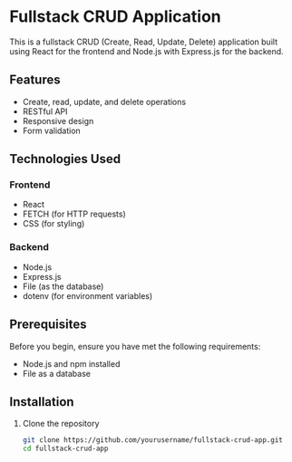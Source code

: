 # Fullstack CRUD Application

This is a fullstack CRUD (Create, Read, Update, Delete) application built using React for the frontend and Node.js with Express.js for the backend.

## Features

- Create, read, update, and delete operations
- RESTful API
- Responsive design
- Form validation

## Technologies Used

### Frontend
- React
- FETCH (for HTTP requests)
- CSS (for styling)

### Backend
- Node.js
- Express.js
- File (as the database)
- dotenv (for environment variables)

## Prerequisites

Before you begin, ensure you have met the following requirements:

- Node.js and npm installed
- File as a database

## Installation

1. Clone the repository
   ```bash
   git clone https://github.com/yourusername/fullstack-crud-app.git
   cd fullstack-crud-app
